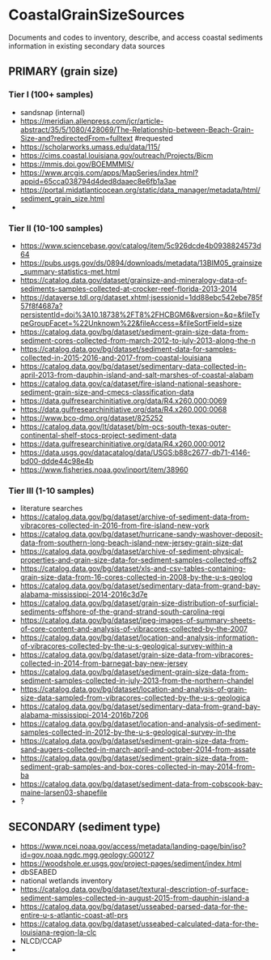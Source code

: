 # CoastalGrainSizeSources
Documents and codes to inventory, describe, and access coastal sediments information in existing secondary data sources

## PRIMARY (grain size)

### Tier I (100+ samples)
* sandsnap (internal)
* https://meridian.allenpress.com/jcr/article-abstract/35/5/1080/428069/The-Relationship-between-Beach-Grain-Size-and?redirectedFrom=fulltext #requested
* https://scholarworks.umass.edu/data/115/
* https://cims.coastal.louisiana.gov/outreach/Projects/Bicm
* https://mmis.doi.gov/BOEMMMIS/
* https://www.arcgis.com/apps/MapSeries/index.html?appid=65cca038794d4ded8daaec8e6fb1a3ae
* https://portal.midatlanticocean.org/static/data_manager/metadata/html/sediment_grain_size.html 
* 

### Tier II (10-100 samples)
* https://www.sciencebase.gov/catalog/item/5c926dcde4b0938824573d64
* https://pubs.usgs.gov/ds/0894/downloads/metadata/13BIM05_grainsize_summary-statistics-met.html
* https://catalog.data.gov/dataset/grainsize-and-mineralogy-data-of-sediments-samples-collected-at-crocker-reef-florida-2013-2014
* https://dataverse.tdl.org/dataset.xhtml;jsessionid=1dd88ebc542ebe785f57f8f4687a?persistentId=doi%3A10.18738%2FT8%2FHCBGM6&version=&q=&fileTypeGroupFacet=%22Unknown%22&fileAccess=&fileSortField=size
* https://catalog.data.gov/bg/dataset/sediment-grain-size-data-from-sediment-cores-collected-from-march-2012-to-july-2013-along-the-n
* https://catalog.data.gov/bg/dataset/sediment-data-for-samples-collected-in-2015-2016-and-2017-from-coastal-louisiana
* https://catalog.data.gov/bg/dataset/sedimentary-data-collected-in-april-2013-from-dauphin-island-and-salt-marshes-of-coastal-alabam
* https://catalog.data.gov/ca/dataset/fire-island-national-seashore-sediment-grain-size-and-cmecs-classification-data
* https://data.gulfresearchinitiative.org/data/R4.x260.000:0069
* https://data.gulfresearchinitiative.org/data/R4.x260.000:0068
* https://www.bco-dmo.org/dataset/825252
* https://catalog.data.gov/lt/dataset/blm-ocs-south-texas-outer-continental-shelf-stocs-project-sediment-data
* https://data.gulfresearchinitiative.org/data/R4.x260.000:0012
* https://data.usgs.gov/datacatalog/data/USGS:b88c2677-db71-4146-bd00-ddde44c98e4b
* https://www.fisheries.noaa.gov/inport/item/38960

### Tier III (1-10 samples)
* literature searches
* https://catalog.data.gov/bg/dataset/archive-of-sediment-data-from-vibracores-collected-in-2016-from-fire-island-new-york
* https://catalog.data.gov/bg/dataset/hurricane-sandy-washover-deposit-data-from-southern-long-beach-island-new-jersey-grain-size-dat
* https://catalog.data.gov/bg/dataset/archive-of-sediment-physical-properties-and-grain-size-data-for-sediment-samples-collected-offs2
* https://catalog.data.gov/bg/dataset/xls-and-csv-tables-containing-grain-size-data-from-16-cores-collected-in-2008-by-the-u-s-geolog
* https://catalog.data.gov/bg/dataset/sedimentary-data-from-grand-bay-alabama-mississippi-2014-2016c3d7e
* https://catalog.data.gov/bg/dataset/grain-size-distribution-of-surficial-sediments-offshore-of-the-grand-strand-south-carolina-regi
* https://catalog.data.gov/bg/dataset/jpeg-images-of-summary-sheets-of-core-content-and-analysis-of-vibracores-collected-by-the-2007
* https://catalog.data.gov/bg/dataset/location-and-analysis-information-of-vibracores-collected-by-the-u-s-geological-survey-within-a
* https://catalog.data.gov/bg/dataset/grain-size-data-from-vibracores-collected-in-2014-from-barnegat-bay-new-jersey
* https://catalog.data.gov/bg/dataset/sediment-grain-size-data-from-sediment-samples-collected-in-july-2013-from-the-northern-chandel
* https://catalog.data.gov/bg/dataset/location-and-analysis-of-grain-size-data-sampled-from-vibracores-collected-by-the-u-s-geologica
* https://catalog.data.gov/bg/dataset/sedimentary-data-from-grand-bay-alabama-mississippi-2014-2016b7206
* https://catalog.data.gov/bg/dataset/location-and-analysis-of-sediment-samples-collected-in-2012-by-the-u-s-geological-survey-in-the
* https://catalog.data.gov/bg/dataset/sediment-grain-size-data-from-sand-augers-collected-in-march-april-and-october-2014-from-assate
* https://catalog.data.gov/bg/dataset/sediment-grain-size-data-from-sediment-grab-samples-and-box-cores-collected-in-may-2014-from-ba
* https://catalog.data.gov/bg/dataset/sediment-data-from-cobscook-bay-maine-larsen03-shapefile
* ?

## SECONDARY (sediment type)

* https://www.ncei.noaa.gov/access/metadata/landing-page/bin/iso?id=gov.noaa.ngdc.mgg.geology:G00127
* https://woodshole.er.usgs.gov/project-pages/sediment/index.html
* dbSEABED
* national wetlands inventory
* https://catalog.data.gov/bg/dataset/textural-description-of-surface-sediment-samples-collected-in-august-2015-from-dauphin-island-a
* https://catalog.data.gov/bg/dataset/usseabed-parsed-data-for-the-entire-u-s-atlantic-coast-atl-prs
* https://catalog.data.gov/bg/dataset/usseabed-calculated-data-for-the-louisiana-region-la-clc
* NLCD/CCAP
* 

